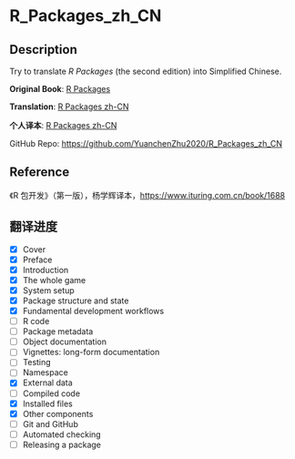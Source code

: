 # R_Packages_zh_CN

## Description

Try to translate *R Packages* (the second edition) into Simplified Chinese.

**Original Book**: [R Packages](https://github.com/hadley/r-pkgs)

**Translation**: [R Packages zh-CN](https://r-packages-zh-cn.readthedocs.io/zh_CN/latest/)

**个人译本**: [R Packages zh-CN](https://r-packages-zh-cn.readthedocs.io/zh_CN/latest/)

GitHub Repo: https://github.com/YuanchenZhu2020/R_Packages_zh_CN


## Reference

《R 包开发》（第一版），杨学辉译本，https://www.ituring.com.cn/book/1688



## 翻译进度

- [x] Cover
- [x] Preface
- [x] Introduction
- [X] The whole game
- [X] System setup
- [X] Package structure and state
- [X] Fundamental development workflows
- [ ] R code
- [ ] Package metadata
- [ ] Object documentation
- [ ] Vignettes: long-form documentation
- [ ] Testing
- [ ] Namespace
- [X] External data
- [ ] Compiled code
- [X] Installed files
- [X] Other components
- [ ] Git and GitHub
- [ ] Automated checking
- [ ] Releasing a package
